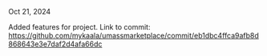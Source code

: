 Oct 21, 2024

Added features for project. Link to commit: https://github.com/mykaala/umassmarketplace/commit/eb1dbc4ffca9afb8d868643e3e7daf2d4afa66dc
